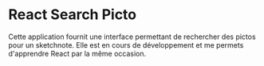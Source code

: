 # React Search Picto

Cette application fournit une interface permettant de rechercher des pictos pour un sketchnote.
Elle est en cours de développement et me permets d'apprendre React par la même occasion.
